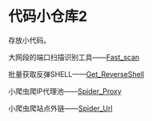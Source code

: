 # 代码小仓库2
存放小代码。

大网段的端口扫描识别工具——[Fast_scan](./Fast_Scan/)

批量获取反弹SHELL——[Get_ReverseShell](./Get_ReverseShell/)

小爬虫爬IP代理池——[Spider_Proxy](./Spider_Proxy/)

小爬虫爬站点外链——[Spider_Url](./Spider_Url)
